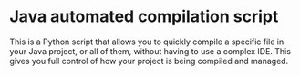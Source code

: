 # Java automated compilation script
This is a Python script that allows you to quickly compile a specific file in your Java project, or all of them, without having to use a complex IDE. This gives you full control of how your project is being compiled and managed. 
